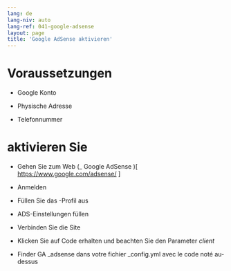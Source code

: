 ```yaml
---
lang: de
lang-niv: auto
lang-ref: 041-google-adsense
layout: page
title: 'Google AdSense aktivieren'
---
```


# Voraussetzungen
* Google  Konto 


* Physische Adresse  


* Telefonnummer  




# aktivieren Sie
* Gehen Sie zum Web   (_  Google AdSense  )[  https://www.google.com/adsense/  ]  


* Anmelden  


* Füllen Sie das  -Profil aus 


* ADS-Einstellungen füllen  


* Verbinden Sie die Site 


* Klicken Sie auf Code erhalten und beachten Sie den Parameter   _client_  


* Finder GA  _adsense dans votre fichier \_config.yml avec le code noté au-dessus
  

  


